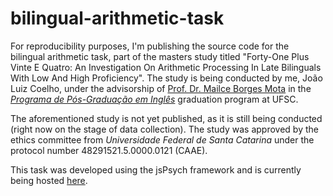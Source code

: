 # bilingual-arithmetic-task
<p>For reproducibility purposes, I'm publishing the source code for the bilingual arithmetic task, part of the masters study titled "Forty-One Plus Vinte E Quatro: An Investigation On Arithmetic Processing In Late Bilinguals With Low And High Proficiency". The study is being conducted by me, João Luiz Coelho, under the advisorship of <a href="https://labling.ufsc.br/equipe.html">Prof. Dr. Mailce Borges Mota</a> in the <a href=https://ppgi.posgrad.ufsc.br><i>Programa de Pós-Graduação em Inglês</i></a> graduation program at UFSC.</p>
<p>The aforementioned study is not yet published, as it is still being conducted (right now on the stage of data collection). The study was approved by the ethics committee from <i>Universidade Federal de Santa Catarina</i> under the protocol number 48291521.5.0000.0121 (CAAE).<p>
<p>This task was developed using the jsPsych framework and is currently being hosted <a href="https://labling.ufsc.br/estudo-aritmetica-bilingue">here</a>.</p>
